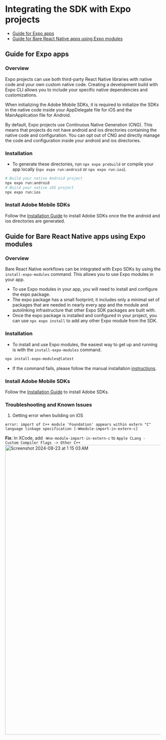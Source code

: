 # Integrating the SDK with Expo projects

- [Guide for Expo apps](#guide-for-expo-apps)
- [Guide for Bare React Native apps using Expo modules](#guide-for-bare-react-native-apps-using-expo-modules)

## Guide for Expo apps

### Overview
Expo projects can use both third-party React Native libraries with native code and your own custom native code. Creating a development build with Expo CLI allows you to include your specific native dependencies and customizations.

When initializing the Adobe Mobile SDKs, it is required to initialize the SDKs in the native code inside your AppDelegate file for iOS and the MainApplication file for Android.

By default, Expo projects use Continuous Native Generation (CNG). This means that projects do not have android and ios directories containing the native code and configuration. You can opt out of CNG and directly manage the code and configuration inside your android and ios directories.

### Installation

- To generate these directories, run `npx expo prebuild` or compile your app locally (`npx expo run:android` or `npx expo run:ios`).

```bash
# Build your native Android project
npx expo run:android
# Build your native iOS project
npx expo run:ios
```

### Install Adobe Mobile SDKs

Follow the [Installation Guide](../README.md#Installation) to install Adobe SDKs once the the android and ios directories are generated.

## Guide for Bare React Native apps using Expo modules

### Overview
Bare React Native workflows can be integrated with Expo SDKs by using the `install-expo-modules` command. This allows you to use Expo modules in your app.
- To use Expo modules in your app, you will need to install and configure the expo package.
- The expo package has a small footprint; it includes only a minimal set of packages that are needed in nearly every app and the module and autolinking infrastructure that other Expo SDK packages are built with.
- Once the expo package is installed and configured in your project, you can use `npx expo install` to add any other Expo module from the SDK.

### Installation
- To install and use Expo modules, the easiest way to get up and running is with the `install-expo-modules` command.
```bash
npx install-expo-modules@latest
```
- If the command fails, please follow the manual installation [instructions](https://docs.expo.dev/bare/installing-expo-modules/#manual-installation).

### Install Adobe Mobile SDKs

Follow the [Installation Guide](../README.md#Installation) to install Adobe SDKs.

### Troubleshooting and Known Issues
1. Getting error when building on iOS
```xcode
error: import of C++ module 'Foundation' appears within extern "C" language linkage specification [-Wmodule-import-in-extern-c]
```
**Fix**: In XCode, add `-Wno-module-import-in-extern-c` to `Apple CLang - Custom Compiler Flags -> Other C++`
<img width="936" alt="Screenshot 2024-08-23 at 1 15 03 AM" src="https://github.com/user-attachments/assets/518b0e39-a2dd-4f37-94c2-c7663cb4edcd">

